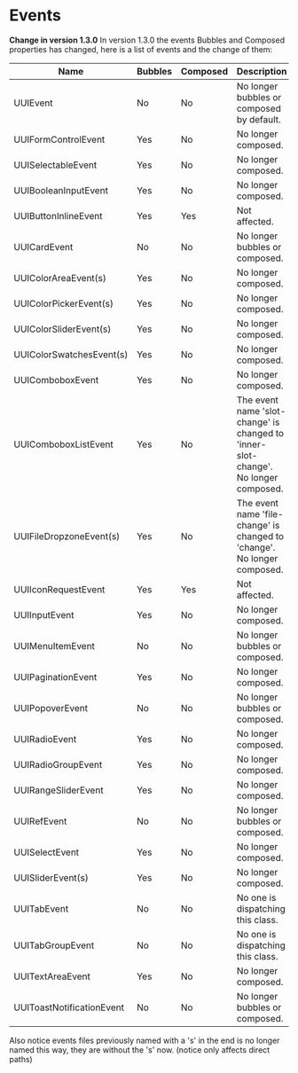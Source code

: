 # Events

**Change in version 1.3.0**
In version 1.3.0 the events Bubbles and Composed properties has changed, here is a list of events and the change of them:

| Name                      | Bubbles | Composed | Description                                                                         |
| ------------------------- | ------- | -------- | ----------------------------------------------------------------------------------- |
| UUIEvent                  | No      | No       | No longer bubbles or composed by default.                                           |
| UUIFormControlEvent       | Yes     | No       | No longer composed.                                                                 |
| UUISelectableEvent        | Yes     | No       | No longer composed.                                                                 |
| UUIBooleanInputEvent      | Yes     | No       | No longer composed.                                                                 |
| UUIButtonInlineEvent      | Yes     | Yes      | Not affected.                                                                       |
| UUICardEvent              | No      | No       | No longer bubbles or composed.                                                      |
| UUIColorAreaEvent(s)      | Yes     | No       | No longer composed.                                                                 |
| UUIColorPickerEvent(s)    | Yes     | No       | No longer composed.                                                                 |
| UUIColorSliderEvent(s)    | Yes     | No       | No longer composed.                                                                 |
| UUIColorSwatchesEvent(s)  | Yes     | No       | No longer composed.                                                                 |
| UUIComboboxEvent          | Yes     | No       | No longer composed.                                                                 |
| UUIComboboxListEvent      | Yes     | No       | The event name 'slot-change' is changed to 'inner-slot-change'. No longer composed. |
| UUIFileDropzoneEvent(s)   | Yes     | No       | The event name 'file-change' is changed to 'change'. No longer composed.            |
| UUIIconRequestEvent       | Yes     | Yes      | Not affected.                                                                       |
| UUIInputEvent             | Yes     | No       | No longer composed.                                                                 |
| UUIMenuItemEvent          | No      | No       | No longer bubbles or composed.                                                      |
| UUIPaginationEvent        | Yes     | No       | No longer composed.                                                                 |
| UUIPopoverEvent           | No      | No       | No longer bubbles or composed.                                                      |
| UUIRadioEvent             | Yes     | No       | No longer composed.                                                                 |
| UUIRadioGroupEvent        | Yes     | No       | No longer composed.                                                                 |
| UUIRangeSliderEvent       | Yes     | No       | No longer composed.                                                                 |
| UUIRefEvent               | No      | No       | No longer bubbles or composed.                                                      |
| UUISelectEvent            | Yes     | No       | No longer composed.                                                                 |
| UUISliderEvent(s)         | Yes     | No       | No longer composed.                                                                 |
| UUITabEvent               | No      | No       | No one is dispatching this class.                                                   |
| UUITabGroupEvent          | No      | No       | No one is dispatching this class.                                                   |
| UUITextAreaEvent          | Yes     | No       | No longer composed.                                                                 |
| UUIToastNotificationEvent | No      | No       | No longer bubbles or composed.                                                      |

Also notice events files previously named with a 's' in the end is no longer named this way, they are without the 's' now. (notice only affects direct paths)
